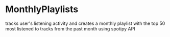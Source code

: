 # MonthlyPlaylists
tracks user's listening activity and creates a monthly playlist with the top 50 most listened to tracks from the past month using spotipy API
